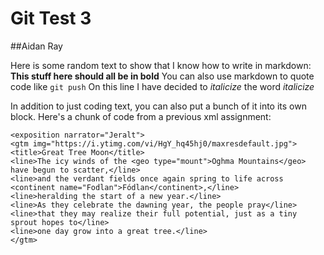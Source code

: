 # Git Test 3
##Aidan Ray

Here is some random text to show that I know how to write in markdown:
**This stuff here should all be in bold**
You can also use markdown to quote code like `git push`
On this line I have decided to *italicize* the word *italicize*

In addition to just coding text, you can also put a bunch of it into its own block.
Here's a chunk of code from a previous xml assignment:
```
<exposition narrator="Jeralt">
<gtm img="https://i.ytimg.com/vi/HgY_hq45hj0/maxresdefault.jpg">
<title>Great Tree Moon</title>
<line>The icy winds of the <geo type="mount">Oghma Mountains</geo> have begun to scatter,</line>
<line>and the verdant fields once again spring to life across <continent name="Fodlan">Fódlan</continent>,</line>
<line>heralding the start of a new year.</line>
<line>As they celebrate the dawning year, the people pray</line>
<line>that they may realize their full potential, just as a tiny sprout hopes to</line>
<line>one day grow into a great tree.</line>
</gtm>
```

